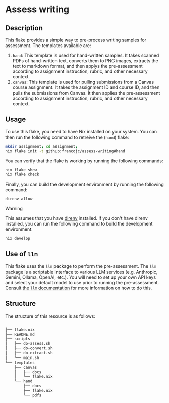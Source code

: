 # Assess writing 

## Description 

This flake provides a simple way to pre-process writing samples for assessment. The templates available are: 

1. `hand`: This template is used for hand-written samples. It takes scanned PDFs of hand-written text, converts them to PNG images, extracts the text to markdown format, and then applys the pre-assessment according to assignment instruction, rubric, and other necessary context.
2. `canvas`: This template is used for pulling submissions from a Canvas course assignment. It takes the assignment ID and course ID, and then pulls the submissions from Canvas. It then applies the pre-assessment according to assignment instruction, rubric, and other necessary context.

## Usage 

To use this flake, you need to have Nix installed on your system. You can then run the following command to retreive the (`hand`) flake:

```sh
mkdir assignment; cd assignment;
nix flake init -t github:francojc/assess-writing#hand
```

You can verify that the flake is working by running the following commands: 

```sh
nix flake show
nix flake check
```

Finally, you can build the development environment by running the following command: 

```sh
direnv allow
```

> [!WARNING]
> This assumes that you have [direnv](https://direnv.net/) installed. If you don't have direnv installed, you can run the following command to build the development environment: 
>

```sh
nix develop
```

## Use of `llm` 

This flake uses the `llm` package to perform the pre-assessment. The `llm` package is a scriptable interface to various LLM services (e.g. Anthropic, Gemini, Ollama, OpenAI, etc.). You will need to set up your own API keys and select your default model to use prior to running the pre-assessment. Consult [the `llm` documentation](https://llm.datasette.io/) for more information on how to do this.


## Structure 

The structure of this resource is as follows: 

```sh 

├── flake.nix
├── README.md
├── scripts
│   ├── do-assess.sh
│   ├── do-convert.sh
│   ├── do-extract.sh
│   └── main.sh
└── templates
    ├── canvas
    │   ├── docs
    │   └── flake.nix
    └── hand
        ├── docs
        ├── flake.nix
        └── pdfs
```


